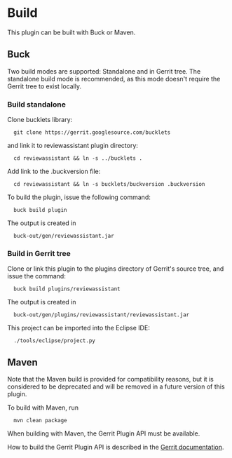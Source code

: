 Build
=====

This plugin can be built with Buck or Maven.

Buck
----

Two build modes are supported: Standalone and in Gerrit tree.
The standalone build mode is recommended, as this mode doesn't require
the Gerrit tree to exist locally.


### Build standalone

Clone bucklets library:

```
  git clone https://gerrit.googlesource.com/bucklets

```
and link it to reviewassistant plugin directory:

```
  cd reviewassistant && ln -s ../bucklets .
```

Add link to the .buckversion file:

```
  cd reviewassistant && ln -s bucklets/buckversion .buckversion
```

To build the plugin, issue the following command:


```
  buck build plugin
```

The output is created in

```
  buck-out/gen/reviewassistant.jar
```

### Build in Gerrit tree

Clone or link this plugin to the plugins directory of Gerrit's source
tree, and issue the command:

```
  buck build plugins/reviewassistant
```

The output is created in

```
  buck-out/gen/plugins/reviewassistant/reviewassistant.jar
```

This project can be imported into the Eclipse IDE:

```
  ./tools/eclipse/project.py
```

Maven
-----

Note that the Maven build is provided for compatibility reasons, but
it is considered to be deprecated and will be removed in a future
version of this plugin.

To build with Maven, run

```
  mvn clean package
```

When building with Maven, the Gerrit Plugin API must be available.

How to build the Gerrit Plugin API is described in the [Gerrit
documentation](../../../Documentation/dev-buck.html#_extension_and_plugin_api_jar_files).
